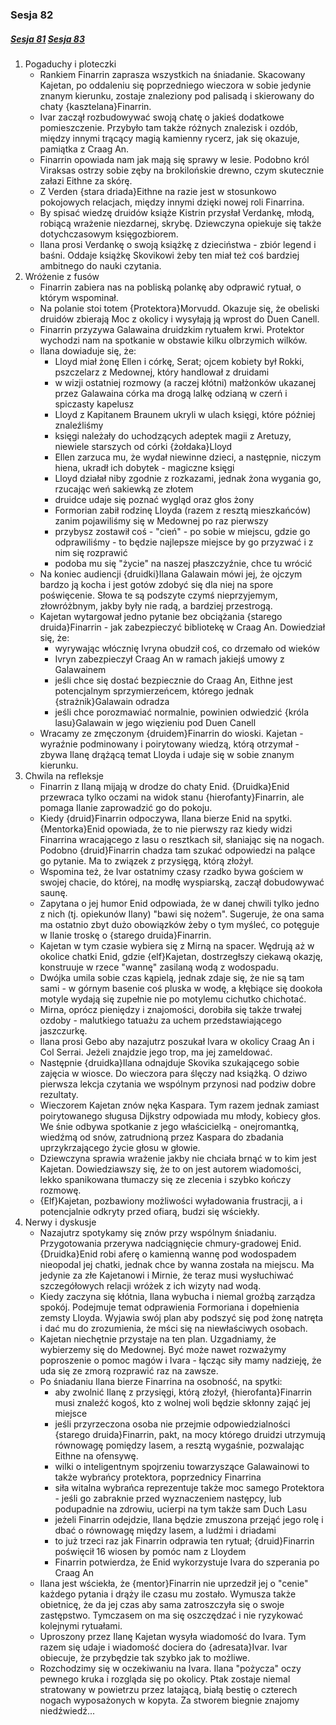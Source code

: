 ### Sesja 82
##### [Sesja 81](#sesja-81) [Sesja 83](#sesja-83)
1. Pogaduchy i ploteczki
	- Rankiem Finarrin zaprasza wszystkich na śniadanie. Skacowany Kajetan, po oddaleniu się poprzedniego wieczora w sobie jedynie znanym kierunku, zostaje znaleziony pod palisadą i skierowany do chaty {kasztelana}Finarrin.
	- Ivar zaczął rozbudowywać swoją chatę o jakieś dodatkowe pomieszczenie. Przybyło tam także różnych znalezisk i ozdób, między innymi trącący magią kamienny rycerz, jak się okazuje, pamiątka z Craag An.
	- Finarrin opowiada nam jak mają się sprawy w lesie. Podobno król Viraksas ostrzy sobie zęby na brokilońskie drewno, czym skutecznie załazi Eithne za skórę.
	- Z Verden {stara driada}Eithne na razie jest w stosunkowo pokojowych relacjach, między innymi dzięki nowej roli Finarrina.
	- By spisać wiedzę druidów książe Kistrin przysłał Verdankę, młodą, robiącą wrażenie niezdarnej, skrybę. Dziewczyna opiekuje się także dotychczasowym księgozbiorem.
	- Ilana prosi Verdankę o swoją książkę z dzieciństwa - zbiór legend i baśni. Oddaje książkę Skovikowi żeby ten miał też coś bardziej ambitnego do nauki czytania.
2. Wróżenie z fusów
	- Finarrin zabiera nas na pobliską polankę aby odprawić rytuał, o którym wspominał.
	- Na polanie stoi totem {Protektora}Morvudd. Okazuje się, że obeliski druidów zbierają Moc z okolicy i wysyłają ją wprost do Duen Canell.
	- Finarrin przyzywa Galawaina druidzkim rytuałem krwi. Protektor wychodzi nam na spotkanie w obstawie kilku olbrzymich wilków.
	- Ilana dowiaduje się, że:
		- Lloyd miał żonę Ellen i córkę, Serat; ojcem kobiety był Rokki, pszczelarz z Medownej, który handlował z druidami
		- w wizji ostatniej rozmowy (a raczej kłótni) małżonków ukazanej przez Galawaina córka ma drogą lalkę odzianą w czerń i spiczasty kapelusz
		- Lloyd z Kapitanem Braunem ukryli w ulach księgi, które później znaleźliśmy
		- księgi należały do uchodzących adeptek magii z Aretuzy, niewiele starszych od córki {żołdaka}Lloyd
		- Ellen zarzuca mu, że wydał niewinne dzieci, a następnie, niczym hiena, ukradł ich dobytek - magiczne księgi
		- Lloyd działał niby zgodnie z rozkazami, jednak żona wygania go, rzucając weń sakiewką ze złotem
		- druidce udaje się poznać wygląd oraz głos żony
		- Formorian zabił rodzinę Lloyda (razem z resztą mieszkańców) zanim pojawiliśmy się w Medownej po raz pierwszy
		- przybysz zostawił coś - "cień" - po sobie w miejscu, gdzie go odprawiliśmy - to będzie najlepsze miejsce by go przyzwać i z nim się rozprawić
		- podoba mu się "życie" na naszej płaszczyźnie, chce tu wrócić
	- Na koniec audiencji {druidki}Ilana Galawain mówi jej, że ojczym bardzo ją kocha i jest gotów zdobyć się dla niej na spore poświęcenie. Słowa te są podszyte czymś nieprzyjemym, złowróżbnym, jakby były nie radą, a bardziej przestrogą.
	- Kajetan wytargował jedno pytanie bez obciążania {starego druida}Finarrin - jak zabezpieczyć bibliotekę w Craag An. Dowiedział się, że:
		- wyrywając włócznię Ivryna obudził coś, co drzemało od wieków
		- Ivryn zabezpieczył Craag An w ramach jakiejś umowy z Galawainem
		- jeśli chce się dostać bezpiecznie do Craag An, Eithne jest potencjalnym sprzymierzeńcem, którego jednak {strażnik}Galawain odradza
		- jeśli chce porozmawiać normalnie, powinien odwiedzić {króla lasu}Galawain w jego więzieniu pod Duen Canell
	- Wracamy ze zmęczonym {druidem}Finarrin do wioski. Kajetan - wyraźnie podminowany i poirytowany wiedzą, którą otrzymał - zbywa Ilanę drążącą temat Lloyda i udaje się w sobie znanym kierunku.
3. Chwila na refleksje
	- Finarrin z Ilaną mijają w drodze do chaty Enid. {Druidka}Enid przewraca tylko oczami na widok stanu {hierofanty}Finarrin, ale pomaga Ilanie zaprowadzić go do pokoju.
	- Kiedy {druid}Finarrin odpoczywa, Ilana bierze Enid na spytki. {Mentorka}Enid opowiada, że to nie pierwszy raz kiedy widzi Finarrina wracającego z lasu o resztkach sił, słaniając się na nogach. Podobno {druid}Finarrin chadza tam szukać odpowiedzi na palące go pytanie. Ma to związek z przysięgą, którą złożył.
	- Wspomina też, że Ivar ostatnimy czasy rzadko bywa gościem w swojej chacie, do której, na modłę wyspiarską, zaczął dobudowywać saunę.
	- Zapytana o jej humor Enid odpowiada, że w danej chwili tylko jedno z nich (tj. opiekunów Ilany) "bawi się nożem". Sugeruje, że ona sama ma ostatnio zbyt dużo obowiązków żeby o tym myśleć, co potęguje w Ilanie troskę o {starego druida}Finarrin.
	- Kajetan w tym czasie wybiera się z Mirną na spacer. Wędrują aż w okolice chatki Enid, gdzie {elf}Kajetan, dostrzegłszy ciekawą okazję, konstruuje w rzece "wannę" zasilaną wodą z wodospadu.
	- Dwójka umila sobie czas kąpielą, jednak zdaje się, że nie są tam sami - w górnym basenie coś pluska w wodę, a kłębiące się dookoła motyle wydają się zupełnie nie po motylemu cichutko chichotać.
	- Mirna, oprócz pieniędzy i znajomości, dorobiła się także trwałej ozdoby - malutkiego tatuażu za uchem przedstawiającego jaszczurkę.
	- Ilana prosi Gebo aby nazajutrz poszukał Ivara w okolicy Craag An i Col Serrai. Jeżeli znajdzie jego trop, ma jej zameldować.
	- Następnie {druidka}Ilana odnajduje Skovika szukającego sobie zajęcia w wiosce. Do wieczora para ślęczy nad książką. O dziwo pierwsza lekcja czytania we wspólnym przynosi nad podziw dobre rezultaty.
	- Wieczorem Kajetan znów nęka Kaspara. Tym razem jednak zamiast poirytowanego sługusa Dijkstry odpowiada mu młody, kobiecy głos. We śnie odbywa spotkanie z jego właścicielką - onejromantką, wiedźmą od snów, zatrudnioną przez Kaspara do zbadania uprzykrzającego życie głosu w głowie.
	- Dziewczyna sprawia wrażenie jakby nie chciała brnąć w to kim jest Kajetan. Dowiedziawszy się, że to on jest autorem wiadomości, lekko spanikowana tłumaczy się ze zlecenia i szybko kończy rozmowę.
	- {Elf}Kajetan, pozbawiony możliwości wyładowania frustracji, a i potencjalnie odkryty przed ofiarą, budzi się wściekły.
4. Nerwy i dyskusje
	- Nazajutrz spotykamy się znów przy wspólnym śniadaniu. Przygotowania przerywa nadciągnięcie chmury-gradowej Enid. {Druidka}Enid robi aferę o kamienną wannę pod wodospadem nieopodal jej chatki, jednak chce by wanna została na miejscu. Ma jedynie za złe Kajetanowi i Mirnie, że teraz musi wysłuchiwać szczegółowych relacji wróżek z ich wizyty nad wodą.
	- Kiedy zaczyna się kłótnia, Ilana wybucha i niemal groźbą zarządza spokój. Podejmuje temat odprawienia Formoriana i dopełnienia zemsty Lloyda. Wyjawia swój plan aby podszyć się pod żonę natręta i dać mu do zrozumienia, że mści się na niewłaściwych osobach.
	- Kajetan niechętnie przystaje na ten plan. Uzgadniamy, że wybierzemy się do Medownej. Być może nawet rozważymy poproszenie o pomoc magów i Ivara - łącząc siły mamy nadzieję, że uda się ze zmorą rozprawić raz na zawsze.
	- Po śniadaniu Ilana bierze Finarrina na osobność, na spytki:
		- aby zwolnić Ilanę z przysięgi, którą złożył, {hierofanta}Finarrin musi znaleźć kogoś, kto z wolnej woli będzie skłonny zająć jej miejsce
		- jeśli przyrzeczona osoba nie przejmie odpowiedzialności {starego druida}Finarrin, pakt, na mocy którego druidzi utrzymują równowagę pomiędzy lasem, a resztą wygaśnie, pozwalając Eithne na ofensywę.
		- wilki o inteligentnym spojrzeniu towarzyszące Galawainowi to także wybrańcy protektora, poprzednicy Finarrina
		- siła witalna wybrańca reprezentuje także moc samego Protektora - jeśli go zabraknie przed wyznaczeniem następcy, lub podupadnie na zdrowiu, ucierpi na tym także sam Duch Lasu
		- jeżeli Finarrin odejdzie, Ilana będzie zmuszona przejąć jego rolę i dbać o równowagę między lasem, a ludźmi i driadami
		- to już trzeci raz jak Finarrin odprawia ten rytuał; {druid}Finarrin poświęcił 16 wiosen by pomóc nam z Lloydem
		- Finarrin potwierdza, że Enid wykorzystuje Ivara do szperania po Craag An
	- Ilana jest wściekła, że {mentor}Finarrin nie uprzedził jej o "cenie" każdego pytania i drąży ile czasu mu zostało. Wymusza także obietnicę, że da jej czas aby sama zatroszczyła się o swoje zastępstwo. Tymczasem on ma się oszczędzać i nie ryzykować kolejnymi rytuałami.
	- Uproszony przez Ilanę Kajetan wysyła wiadomość do Ivara. Tym razem się udaje i wiadomość dociera do {adresata}Ivar. Ivar obiecuje, że przybędzie tak szybko jak to możliwe.
	- Rozchodzimy się w oczekiwaniu na Ivara. Ilana "pożycza" oczy pewnego kruka i rozgląda się po okolicy. Ptak zostaje niemal stratowany w powietrzu przez latającą, białą bestię o czterech nogach wyposażonych w kopyta. Za stworem biegnie znajomy niedźwiedź...
